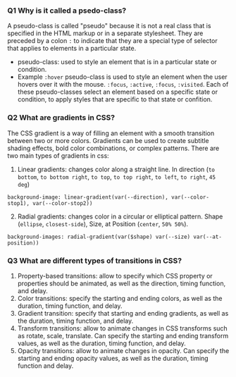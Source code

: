 ### Q1 Why is it called a psedo-class?
A pseudo-class is called "pseudo" because it is not a real class that is specified in the HTML markup or in a separate stylesheet. They are preceded by a colon `:` to indicate that they are a special type of selector that applies to elements in a particular state.
- pseudo-class: used to style an element that is in a particular state or condition. 
- Example `:hover` pseudo-class is used to style an element when the user hovers over it with the mouse. `:focus`, `:active`, `:focus`, `:visited`. Each of these pseudo-classes select an element based on a specific state or condition, to apply styles that are specific to that state or confition.

### Q2 What are gradients in CSS?
The CSS gradient is a way of filling an element with a smooth transition between two or more colors. Gradients can be used to create subtitle shading effects, bold color combinations, or complex patterns.
There are two main types of gradients in css:
1. Linear gradients: changes color along a straight line. In direction (`to bottom`, `to bottom right`, `to top`, `to top right`, `to left`, `to right`, `45 deg`)
```
background-image: linear-gradient(var(--direction), var(--color-stop1), var(--color-stop2))
```
2. Radial gradients: changes color in a circular or elliptical pattern. Shape (`ellipse`, `closest-side`), Size, at Position (`center`, `50% 50%`).
```
background-images: radial-gradient(var($shape) var(--size) var(--at-position))
```

### Q3 What are different types of transitions in CSS?
1. Property-based transitions: allow to specify which CSS property or properties should be animated, as well as the direction, timing function, and delay.
2. Color transitions: specify the starting and ending colors, as well as the duration, timing function, and delay.
3. Gradient transition: specify that starting and ending gradients, as well as the duration, timing function, and delay.
4. Transform transitions: allow to animate changes in CSS transforms such as rotate, scale, translate. Can specify the starting and ending transform values, as well as the duration, timing function, and delay.
5. Opacity transitions: allow to animate changes in opacity. Can specify the starting and ending opacity values, as well as the duration, timing function and delay.